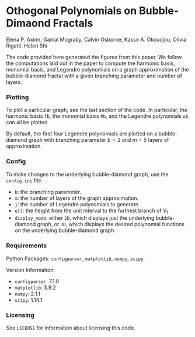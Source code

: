 # Othogonal Polynomials on Bubble-Dimaond Fractals

Elena P. Axinn, Gamal Mograby, Calvin Osborne, Kasso A. Okoudjou, Olivia Rigatti, Helen Shi

The code provided here generated the figures from this paper. We follow the computations laid out in the paper to compute the harmonic basis, monomial basis, and Legendre polynomials on a graph approximation of the bubble-diamond fractal with a given branching parameter and number of layers.

### Plotting

To plot a particular graph, see the last section of the code. In particular, the harmonic basis ``fb``, the monomial basis ``Pb``, and the Legendre polynomials ``ob`` can all be plotted.

By default, the first four Legendre polynomials are plotted on a bubble-diamond graph with branching parameter $b = 2$ and $m = 5$ layers of approximation.

### Config

To make changes to the underlying bubble-diamond graph, use the ``config.ini`` file.
* ``b``: the branching parameter.
* ``m``: the number of layers of the graph approximation.
* ``j``: the number of Legendre polynomials to generate.
* ``ell``: the height from the unit interval to the furthest branch of $V_1$.
* ``display_mode``: either ``2D``, which displays just the underlying bubble-diamond graph, or ``3D``, which displays the desired polynomial functions on the underlying bubble-diamond graph.

### Requirements

Python Packages: `configparser`, `matplotlib`, `numpy`, `scipy`.

Version Information:
* `configparser`: 7.1.0
* `matplotlib`: 3.9.2
* `numpy`: 2.1.1
* `scipy`: 1.14.1

### Licensing

See `LICENSE` for information about licensing this code.
